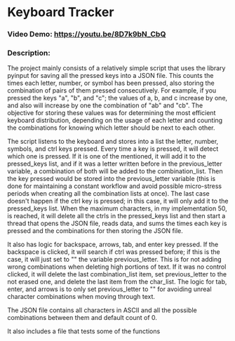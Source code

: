 # Keyboard Tracker
### Video Demo: https://youtu.be/8D7k9bN_CbQ
### Description:

The project mainly consists of a relatively simple script that uses the library pyinput for saving all the pressed keys into a JSON file. This counts the times each letter, number, or symbol has been pressed, also storing the combination of pairs of them pressed consecutively. For example, if you pressed the keys "a", "b", and "c"; the values of a, b, and c increase by one, and also will increase by one the combination of "ab" and "cb". The objective for storing these values was for determining the most efficient keyboard distribution, depending on the usage of each letter and counting the combinations for knowing which letter should be next to each other.

The script listens to the keyboard and stores into a list the letter, number, symbols, and ctrl keys pressed. Every time a key is pressed, it will detect which one is pressed. If it is one of the mentioned, it will add it to the pressed_keys list, and if it was a letter written before in the previous_letter variable, a combination of both will be added to the combination_list. Then the key pressed would be stored into the previous_letter variable (this is done for maintaining a constant workflow and avoid possible micro-stress periods when creating all the combination lists at once). The last case doesn't happen if the ctrl key is pressed; in this case, it will only add it to the pressed_keys list. When the maximum characters, in my implementation 50, is reached, it will delete all the ctrls in the pressed_keys list and then start a thread that opens the JSON file, reads data, and sums the times each key is pressed and the combinations for then storing the JSON file. 

It also has logic for backspace, arrows, tab, and enter key pressed. If the backspace is clicked, it will search if ctrl was pressed before; if this is the case, it will just set to "" the variable previous_letter. This is for not adding wrong combinations when deleting high portions of text. If it was no control clicked, it will delete the last combination_list item, set previous_letter to the not erased one, and delete the last item from the char_list. The logic for tab, enter, and arrows is to only set previous_letter to "" for avoiding unreal character combinations when moving through text.

The JSON file contains all characters in ASCII and all the possible combinations between them and default count of 0.

It also includes a file that tests some of the functions